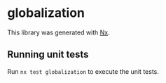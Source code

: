 # globalization

This library was generated with [Nx](https://nx.dev).

## Running unit tests

Run `nx test globalization` to execute the unit tests.
